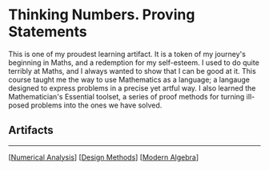 # Thinking Numbers. Proving Statements

This is one of my proudest learning artifact. It is a token of my journey's beginning in Maths, and a redemption for my self-esteem. I used to do quite terribly at Maths, and I always wanted to show that I can be good at it. This course taught me the way to use Mathematics as a language; a langauge designed to express problems in a precise yet artful way. I also learned the Mathematician's Essential toolset, a series of proof methods for turning ill-posed problems into the ones we have solved.

## Artifacts

[](https://github.com/QuantumEPR/z-en-kb/blob/master/pdfs/MATH_300.pdf)

---

[[Numerical Analysis]]
[[Design Methods]]
[[Modern Algebra]]

[//begin]: # "Autogenerated link references for markdown compatibility"
[Numerical Analysis]: <Numerical Analysis> "Numbers and Magic"
[Design Methods]: <../INFO/Design Methods> "Designing Again"
[Modern Algebra]: <Modern Algebra> "Modern Algebra"
[//end]: # "Autogenerated link references"
